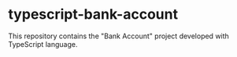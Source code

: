 # typescript-bank-account
This repository contains the "Bank Account" project developed with TypeScript language.
